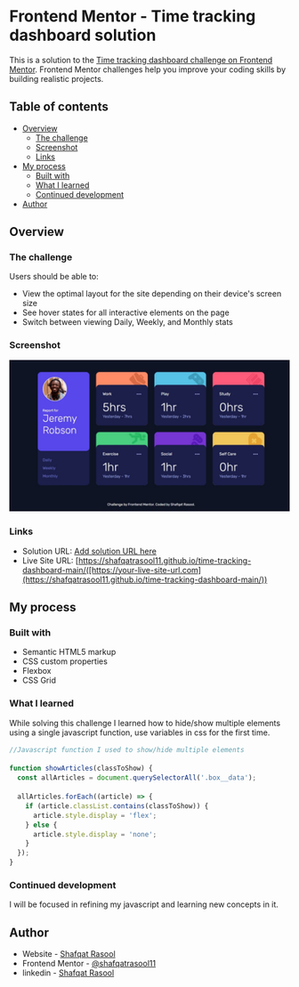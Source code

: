 # Frontend Mentor - Time tracking dashboard solution

This is a solution to the [Time tracking dashboard challenge on Frontend Mentor](https://www.frontendmentor.io/challenges/time-tracking-dashboard-UIQ7167Jw). Frontend Mentor challenges help you improve your coding skills by building realistic projects. 

## Table of contents

- [Overview](#overview)
  - [The challenge](#the-challenge)
  - [Screenshot](#screenshot)
  - [Links](#links)
- [My process](#my-process)
  - [Built with](#built-with)
  - [What I learned](#what-i-learned)
  - [Continued development](#continued-development)
- [Author](#author)


## Overview

### The challenge

Users should be able to:

- View the optimal layout for the site depending on their device's screen size
- See hover states for all interactive elements on the page
- Switch between viewing Daily, Weekly, and Monthly stats

### Screenshot

![](./images/screenshot.jpeg)

### Links

- Solution URL: [Add solution URL here](https://your-solution-url.com)
- Live Site URL: [https://shafqatrasool11.github.io/time-tracking-dashboard-main/([https://your-live-site-url.com](https://shafqatrasool11.github.io/time-tracking-dashboard-main/))

## My process

### Built with

- Semantic HTML5 markup
- CSS custom properties
- Flexbox
- CSS Grid

### What I learned

While solving this challenge I learned how to hide/show multiple elements using a single javascript function, use variables in css for the first time.

```js
//Javascript function I used to show/hide multiple elements

function showArticles(classToShow) {
  const allArticles = document.querySelectorAll('.box__data');

  allArticles.forEach((article) => {
    if (article.classList.contains(classToShow)) {
      article.style.display = 'flex';
    } else {
      article.style.display = 'none';
    }
  });
}
```

### Continued development

I will be focused in refining my javascript and learning new concepts in it.


## Author

- Website - [Shafqat Rasool](https://Shafqatrasool.com)
- Frontend Mentor - [@shafqatrasool11](https://www.frontendmentor.io/profile/shafqatrasool11)
- linkedin - [Shafqat Rasool](https://www.linkedin.com/in/shafqat-rasool)

